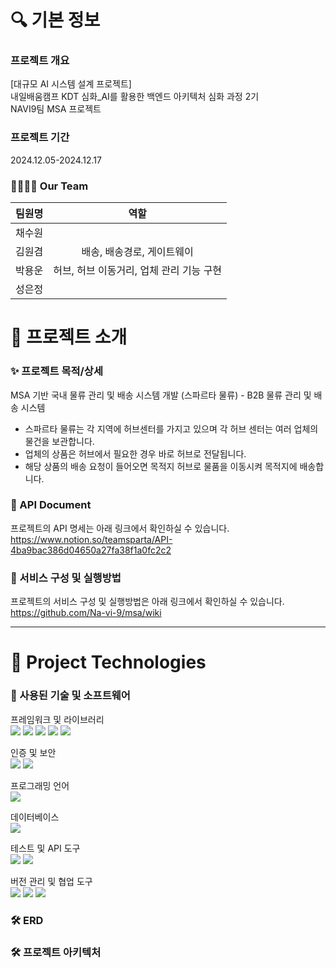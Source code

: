 # 🔍 기본 정보
### 프로젝트 개요
[대규모 AI 시스템 설계 프로젝트]<br>내일배움캠프 KDT 심화_AI를 활용한 백엔드 아키텍처 심화 과정 2기<br> NAVI9팀 MSA 프로젝트

### 프로젝트 기간
2024.12.05-2024.12.17

### 👨‍👩‍👧‍👦 Our Team
|팀원명|역할|
|:---:|:---:|
|채수원|    |
|김원겸|배송, 배송경로, 게이트웨이|
|박용운|허브, 허브 이동거리, 업체 관리 기능 구현|
|성은정|    |

# 📖 프로젝트 소개

### ✨ 프로젝트 목적/상세
MSA 기반 국내 물류 관리 및 배송 시스템 개발 (스파르타 물류) - B2B 물류 관리 및 배송 시스템
- 스파르타 물류는 각 지역에 허브센터를 가지고 있으며 각 허브 센터는 여러 업체의 물건을 보관합니다.
- 업체의 상품은 허브에서 필요한 경우 바로 허브로 전달됩니다.
- 해당 상품의 배송 요청이 들어오면 목적지 허브로 물품을 이동시켜 목적지에 배송합니다.

### 📂 API Document
프로젝트의 API 명세는 아래 링크에서 확인하실 수 있습니다. <br>
https://www.notion.so/teamsparta/API-4ba9bac386d04650a27fa38f1a0fc2c2

### 📄 서비스 구성 및 실행방법
프로젝트의 서비스 구성 및 실행방법은 아래 링크에서 확인하실 수 있습니다.<br>
https://github.com/Na-vi-9/msa/wiki

---

# 📖 Project Technologies
### 📝 사용된 기술 및 소프트웨어

프레임워크 및 라이브러리<br>
<img src="https://img.shields.io/badge/Spring-6DB33F?style=flat-square&logo=spring&logoColor=white"/> <img src="https://img.shields.io/badge/SpringBoot-6DB33F?style=flat-square&logo=springboot&logoColor=white"/> <img src="https://img.shields.io/badge/JPA-6DB33F?style=flat-square&logo=hibernate&logoColor=white"/> <img src="https://img.shields.io/badge/SpringDataJPA-6DB33F?style=flat-square&logo=spring&logoColor=white"/> <img src="https://img.shields.io/badge/SpringCloud-6DB33F?style=flat-square&logo=spring&logoColor=white"/>

인증 및 보안<br>
<img src="https://img.shields.io/badge/JSONWebToken-000000?style=flat-square&logo=JsonWebToken&logoColor=white"/> <img src="https://img.shields.io/badge/SpringSecurity-6DB33F?style=flat-square&logo=SpringSecurity&logoColor=white"/>

프로그래밍 언어<br>
<img src="https://img.shields.io/badge/java-FF81F9?style=flat-square"/>

데이터베이스<br>
<img src="https://img.shields.io/badge/PostgreSQL-4479A1?style=flat-square&logo=PostgreSQL&logoColor=white"/>

테스트 및 API 도구<br>
<img src="https://img.shields.io/badge/Postman-FF6C37?style=flat-square&logo=Postman&logoColor=white"/>
<img src="https://img.shields.io/badge/Swagger-6DB33F?style=flat-square&logo=Swagger&logoColor=white"/>

버전 관리 및 협업 도구<br>
<img src="https://img.shields.io/badge/git-F05032?style=flat-square&logo=git&logoColor=white"/> <img src="https://img.shields.io/badge/github-181717?style=flat-square&logo=github&logoColor=white"/> <img src="https://img.shields.io/badge/Notion-000000?style=flat-square&logo=Notion&logoColor=white"/>

### 🛠 ERD

### 🛠 프로젝트 아키텍처
